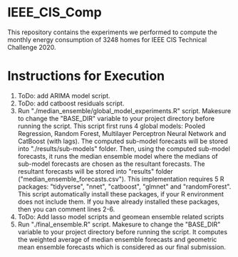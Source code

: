 # IEEE_CIS_Comp
This repository contains the experiments we performed to compute the monthly energy consumption of 3248 homes for IEEE CIS Technical Challenge 2020.

# Instructions for Execution
1. ToDo: add ARIMA model script.
2. ToDo: add catboost residuals script.
3. Run "./median_ensemble/global_model_experiments.R" script. Makesure to change the "BASE_DIR" variable to your project directory before running the script. This script first runs 4 global models: Pooled Regression, Random Forest, Multilayer Perceptron Neural Network and CatBoost (with lags). The computed sub-model forecasts will be stored into "./results/sub-models" folder. Then, using the computed sub-model forecasts, it runs the median ensemble model where the medians of sub-model forecasts are chosen as the resultant forecasts. The resultant forecasts will be stored into "results" folder ("median_ensemble_forecasts.csv"). This implementation requires 5 R packages: "tidyverse", "nnet", "catboost", "glmnet" and "randomForest". This script automatically install these packages, if your R environment does not include them. If you have already installed these packages, then you can comment lines 2-6.
4. ToDo: Add lasso model scripts and geomean ensemble related scripts 
5. Run "./final_ensemble.R" script. Makesure to change the "BASE_DIR" variable to your project directory before running the script. It computes the weighted average of median ensemble forecasts and geometric mean ensemble forecasts which is considered as our final submission.

